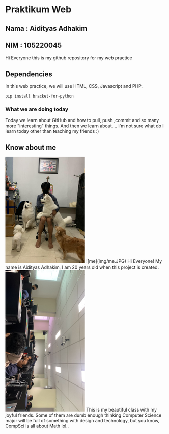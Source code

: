 # Praktikum Web

## Nama : Aidityas Adhakim
## NIM : 105220045

Hi Everyone this is my github repository for my web practice

## Dependencies

In this web practice, we will use HTML, CSS, Javascript and PHP.

```bash
pip install bracket-for-python
```
### What we are doing today
Today we learn about GitHub and how to pull, push ,commit and so many more "interesting" things. And then we learn about.... I'm not sure what do I learn today other than teaching my friends :)

## Know about me
<img src="img/me.JPG" alt="me" title="ME" width="250px"/>
![me](img/me.JPG)
Hi Everyone! My name is Aidityas Adhakim, I am 20 years old when this project is created.

<img src="img/classroom.jpeg" alt="classroom" title="classroom" width="250px"/>
This is my beautiful class with my joyful friends. Some of them are dumb enough thinking Computer Science major will be full of something with design and technology, but you know, CompSci is all about Math lol..
